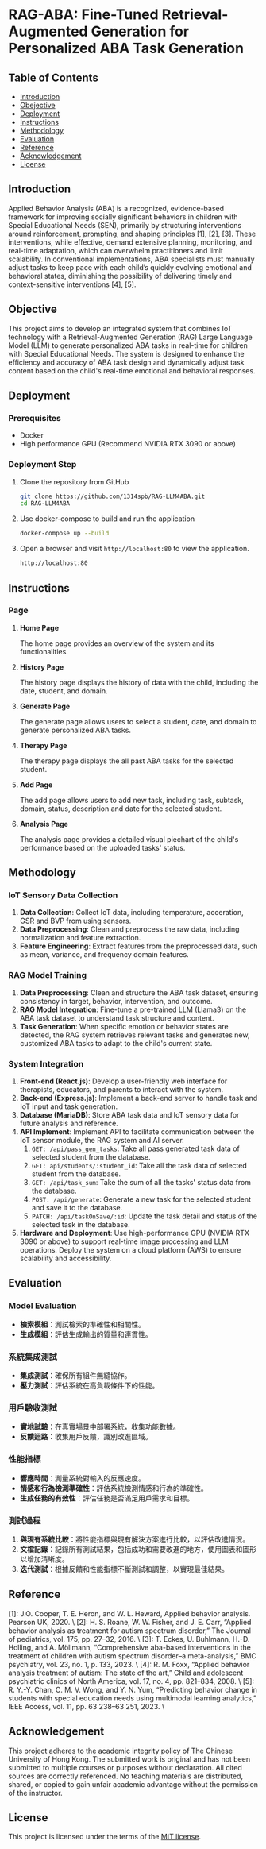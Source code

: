 # RAG-ABA: Fine-Tuned Retrieval-Augmented Generation for Personalized ABA Task Generation

## Table of Contents

- [Introduction](#Introduction)
- [Obejective](#Objective)
- [Deployment](#Deployment)
- [Instructions](#Instructions)
- [Methodology](#Methodology)
- [Evaluation](#Evaluation)
- [Reference](#Reference)
- [Acknowledgement](#Acknowledgement)
- [License](#License)

## Introduction

Applied Behavior Analysis (ABA) is a recognized, evidence-based framework for improving socially significant behaviors in children with Special Educational Needs (SEN), primarily by structuring interventions around reinforcement, prompting, and shaping principles [1], [2], [3]. These interventions, while effective, demand extensive planning, monitoring, and real-time adaptation, which can overwhelm practitioners and limit scalability. In conventional implementations, ABA specialists must manually adjust tasks to keep pace with each child’s quickly evolving emotional and behavioral states, diminishing the possibility of delivering timely and context-sensitive interventions [4], [5].


## Objective

This project aims to develop an integrated system that combines IoT technology with a Retrieval-Augmented Generation (RAG) Large Language Model (LLM) to generate personalized ABA tasks in real-time for children with Special Educational Needs. The system is designed to enhance the efficiency and accuracy of ABA task design and dynamically adjust task content based on the child's real-time emotional and behavioral responses.

## Deployment

### Prerequisites

- Docker
- High performance GPU (Recommend NVIDIA RTX 3090 or above)

### Deployment Step

1. Clone the repository from GitHub

   ```bash
   git clone https://github.com/1314spb/RAG-LLM4ABA.git
   cd RAG-LLM4ABA
   ```

2. Use docker-compose to build and run the application

   ```bash
   docker-compose up --build
   ```

3. Open a browser and visit `http://localhost:80` to view the application.

   ```bash
   http://localhost:80
   ```

## Instructions

### Page
1. **Home Page**

   The home page provides an overview of the system and its functionalities.

2. **History Page**

   The history page displays the history of data with the child, including the date, student, and domain.

3. **Generate Page**

   The generate page allows users to select a student, date, and domain to generate personalized ABA tasks.

4. **Therapy Page**

   The therapy page displays the all past ABA tasks for the selected student.

5. **Add Page**

   The add page allows users to add new task, including task, subtask, domain, status, description and date for the selected student.

6. **Analysis Page**

   The analysis page provides a detailed visual piechart of the child's performance based on the uploaded tasks' status.

## Methodology

### IoT Sensory Data Collection

1. **Data Collection**: Collect IoT data, including temperature, acceration, GSR and BVP from using sensors.
2. **Data Preprocessing**: Clean and preprocess the raw data, including normalization and feature extraction.
3. **Feature Engineering**: Extract features from the preprocessed data, such as mean, variance, and frequency domain features.

### RAG Model Training

1. **Data Preprocessing**: Clean and structure the ABA task dataset, ensuring consistency in target, behavior, intervention, and outcome.
2. **RAG Model Integration**: Fine-tune a pre-trained LLM (Llama3) on the ABA task dataset to understand task structure and content.
3. **Task Generation**: When specific emotion or behavior states are detected, the RAG system retrieves relevant tasks and generates new, customized ABA tasks to adapt to the child's current state.

### System Integration

1. **Front-end (React.js)**: Develop a user-friendly web interface for therapists, educators, and parents to interact with the system.
2. **Back-end (Express.js)**: Implement a back-end server to handle task and IoT input and task generation.
3. **Database (MariaDB)**: Store ABA task data and IoT sensory data for future analysis and reference.
4. **API Implement**: Implement API to facilitate communication between the IoT sensor module, the RAG system and AI server.
   1. `GET: /api/pass_gen_tasks`: Take all pass generated task data of selected student from the database.
   2. `GET: api/students/:student_id`: Take all the task data of selected student from the database.
   3. `GET: /api/task_sum`: Take the sum of all the tasks' status data from the database.
   4. `POST: /api/generate`: Generate a new task for the selected student and save it to the database.
   5. `PATCH: /api/taskOnSave/:id`: Update the task detail and status of the selected task in the database.
3. **Hardware and Deployment**: Use high-performance GPU (NVIDIA RTX 3090 or above) to support real-time image processing and LLM operations. Deploy the system on a cloud platform (AWS) to ensure scalability and accessibility.

## Evaluation

### Model Evaluation

- **檢索模組**：測試檢索的準確性和相關性。
- **生成模組**：評估生成輸出的質量和連貫性。

### 系統集成測試

- **集成測試**：確保所有組件無縫協作。
- **壓力測試**：評估系統在高負載條件下的性能。

### 用戶驗收測試

- **實地試驗**：在真實場景中部署系統，收集功能數據。
- **反饋迴路**：收集用戶反饋，識別改進區域。

### 性能指標

- **響應時間**：測量系統對輸入的反應速度。
- **情感和行為檢測準確性**：評估系統檢測情感和行為的準確性。
- **生成任務的有效性**：評估任務是否滿足用戶需求和目標。

### 測試過程

1. **與現有系統比較**：將性能指標與現有解決方案進行比較，以評估改進情況。
2. **文檔記錄**：記錄所有測試結果，包括成功和需要改進的地方，使用圖表和圖形以增加清晰度。
3. **迭代測試**：根據反饋和性能指標不斷測試和調整，以實現最佳結果。

## Reference
[1]: J.O. Cooper, T. E. Heron, and W. L. Heward, Applied behavior analysis. Pearson UK, 2020. \\
[2]: H. S. Roane, W. W. Fisher, and J. E. Carr, “Applied behavior analysis as treatment for autism spectrum disorder,” The Journal of pediatrics, vol. 175, pp. 27–32, 2016. \\
[3]: T. Eckes, U. Buhlmann, H.-D. Holling, and A. Möllmann, “Comprehensive aba-based interventions in the treatment of children with autism spectrum disorder–a meta-analysis,” BMC psychiatry, vol. 23, no. 1, p. 133, 2023. \\
[4]: R. M. Foxx, “Applied behavior analysis treatment of autism: The state of the art,” Child and adolescent psychiatric clinics of North America, vol. 17, no. 4, pp. 821–834, 2008. \\
[5]: R. Y.-Y. Chan, C. M. V. Wong, and Y. N. Yum, “Predicting behavior change in students with special education needs using multimodal learning analytics,” IEEE Access, vol. 11, pp. 63 238–63 251, 2023. \\


## Acknowledgement

This project adheres to the academic integrity policy of The Chinese University of Hong Kong. The submitted work is original and has not been submitted to multiple courses or purposes without declaration. All cited sources are correctly referenced. No teaching materials are distributed, shared, or copied to gain unfair academic advantage without the permission of the instructor.

## License

This project is licensed under the terms of the [MIT license](LICENSE).